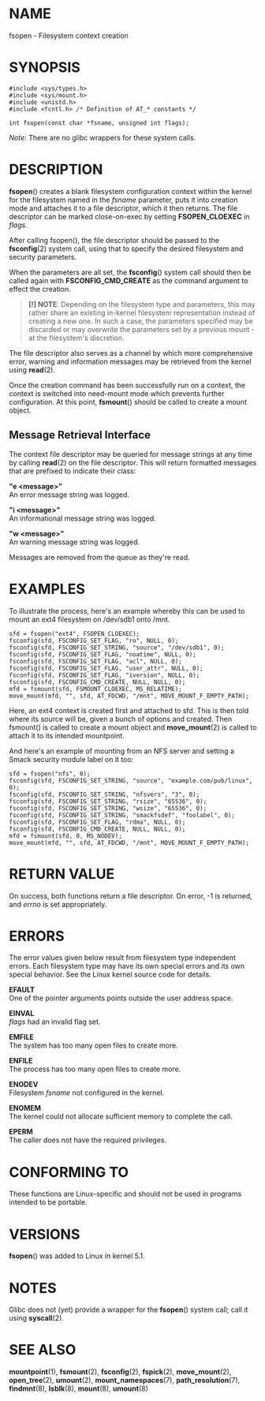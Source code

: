 # NAME

fsopen - Filesystem context creation

# SYNOPSIS

    #include <sys/types.h>
    #include <sys/mount.h>
    #include <unistd.h>
    #include <fcntl.h> /* Definition of AT_* constants */

    int fsopen(const char *fsname, unsigned int flags);

*Note*: There are no glibc wrappers for these system calls.

# DESCRIPTION

**fsopen**() creates a blank filesystem configuration context within the
kernel for the filesystem named in the *fsname* parameter, puts it into
creation mode and attaches it to a file descriptor, which it then
returns. The file descriptor can be marked close-on-exec by setting
**FSOPEN_CLOEXEC** in *flags*.

After calling fsopen(), the file descriptor should be passed to the
**fsconfig**(2) system call, using that to specify the desired
filesystem and security parameters.

When the parameters are all set, the **fsconfig**() system call should
then be called again with **FSCONFIG_CMD_CREATE** as the command
argument to effect the creation.

> **\[!\] NOTE**: Depending on the filesystem type and parameters, this
> may rather share an existing in-kernel filesystem representation
> instead of creating a new one. In such a case, the parameters
> specified may be discarded or may overwrite the parameters set by a
> previous mount - at the filesystem's discretion.

The file descriptor also serves as a channel by which more comprehensive
error, warning and information messages may be retrieved from the kernel
using **read**(2).

Once the creation command has been successfully run on a context, the
context is switched into need-mount mode which prevents further
configuration. At this point, **fsmount**() should be called to create a
mount object.

## Message Retrieval Interface

The context file descriptor may be queried for message strings at any
time by calling **read**(2) on the file descriptor. This will return
formatted messages that are prefixed to indicate their class:

**"e \<message\>"**  
An error message string was logged.

**"i \<message\>"**  
An informational message string was logged.

**"w \<message\>"**  
An warning message string was logged.

Messages are removed from the queue as they're read.

# EXAMPLES

To illustrate the process, here's an example whereby this can be used to
mount an ext4 filesystem on /dev/sdb1 onto /mnt.

    sfd = fsopen("ext4", FSOPEN_CLOEXEC);
    fsconfig(sfd, FSCONFIG_SET_FLAG, "ro", NULL, 0);
    fsconfig(sfd, FSCONFIG_SET_STRING, "source", "/dev/sdb1", 0);
    fsconfig(sfd, FSCONFIG_SET_FLAG, "noatime", NULL, 0);
    fsconfig(sfd, FSCONFIG_SET_FLAG, "acl", NULL, 0);
    fsconfig(sfd, FSCONFIG_SET_FLAG, "user_attr", NULL, 0);
    fsconfig(sfd, FSCONFIG_SET_FLAG, "iversion", NULL, 0);
    fsconfig(sfd, FSCONFIG_CMD_CREATE, NULL, NULL, 0);
    mfd = fsmount(sfd, FSMOUNT_CLOEXEC, MS_RELATIME);
    move_mount(mfd, "", sfd, AT_FDCWD, "/mnt", MOVE_MOUNT_F_EMPTY_PATH);

Here, an ext4 context is created first and attached to sfd. This is then
told where its source will be, given a bunch of options and created.
Then fsmount() is called to create a mount object and **move_mount**(2)
is called to attach it to its intended mountpoint.

And here's an example of mounting from an NFS server and setting a Smack
security module label on it too:

    sfd = fsopen("nfs", 0);
    fsconfig(sfd, FSCONFIG_SET_STRING, "source", "example.com/pub/linux", 0);
    fsconfig(sfd, FSCONFIG_SET_STRING, "nfsvers", "3", 0);
    fsconfig(sfd, FSCONFIG_SET_STRING, "rsize", "65536", 0);
    fsconfig(sfd, FSCONFIG_SET_STRING, "wsize", "65536", 0);
    fsconfig(sfd, FSCONFIG_SET_STRING, "smackfsdef", "foolabel", 0);
    fsconfig(sfd, FSCONFIG_SET_FLAG, "rdma", NULL, 0);
    fsconfig(sfd, FSCONFIG_CMD_CREATE, NULL, NULL, 0);
    mfd = fsmount(sfd, 0, MS_NODEV);
    move_mount(mfd, "", sfd, AT_FDCWD, "/mnt", MOVE_MOUNT_F_EMPTY_PATH);

# RETURN VALUE

On success, both functions return a file descriptor. On error, -1 is
returned, and *errno* is set appropriately.

# ERRORS

The error values given below result from filesystem type independent
errors. Each filesystem type may have its own special errors and its own
special behavior. See the Linux kernel source code for details.

**EFAULT**  
One of the pointer arguments points outside the user address space.

**EINVAL**  
*flags* had an invalid flag set.

**EMFILE**  
The system has too many open files to create more.

**ENFILE**  
The process has too many open files to create more.

**ENODEV**  
Filesystem *fsname* not configured in the kernel.

**ENOMEM**  
The kernel could not allocate sufficient memory to complete the call.

**EPERM**  
The caller does not have the required privileges.

# CONFORMING TO

These functions are Linux-specific and should not be used in programs
intended to be portable.

# VERSIONS

**fsopen**() was added to Linux in kernel 5.1.

# NOTES

Glibc does not (yet) provide a wrapper for the **fsopen**() system
call; call it using **syscall**(2).

# SEE ALSO

**mountpoint**(1), **fsmount**(2), **fsconfig**(2), **fspick**(2),
**move_mount**(2), **open_tree**(2), **umount**(2),
**mount_namespaces**(7), **path_resolution**(7), **findmnt**(8),
**lsblk**(8), **mount**(8), **umount**(8)
